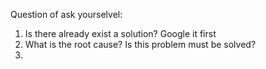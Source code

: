 Question of ask yourselvel:

1. Is there already exist a solution? Google it first
2. What is the root cause? Is this problem must be solved?
3. 